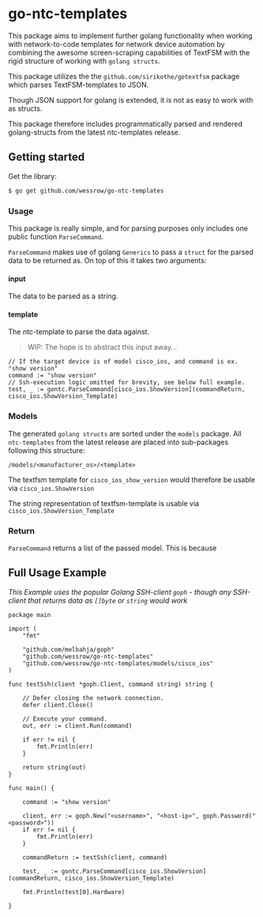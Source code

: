 # go-ntc-templates

This package aims to implement further golang functionality when working with network-to-code templates for network device automation by combining the awesome screen-scraping capabilities of TextFSM with the rigid structure of working with `golang structs`.

This package utilizes the the `github.com/sirikothe/gotextfsm` package which parses TextFSM-templates to JSON.

Though JSON support for golang is extended, it is not as easy to work with as structs.

This package therefore includes programmatically parsed and rendered golang-structs from the latest ntc-templates release.

## Getting started

Get the library:

```bash
$ go get github.com/wessrow/go-ntc-templates
```

### Usage

This package is really simple, and for parsing purposes only includes one public function `ParseCommand`.

`ParseCommand` makes use of golang `Generics` to pass a `struct` for the parsed data to be returned as. On top of this it takes two arguments:

#### input

The data to be parsed as a string.

#### template

The ntc-template to parse the data against.

> WIP: The hope is to abstract this input away...

```golang
// If the target device is of model cisco_ios, and command is ex. "show version"
command := "show version"
// Ssh-execution logic omitted for brevity, see below full example.
test, _ := gontc.ParseCommand[cisco_ios.ShowVersion](commandReturn, cisco_ios.ShowVersion_Template)
```

### Models

The generated `golang structs` are sorted under the `models` package. All `ntc-templates` from the latest release are placed into sub-packages following this structure:

`/models/<manufacturer_os>/<template>`

The textfsm template for `cisco_ios_show_version` would therefore be usable via `cisco_ios.ShowVersion`

The string representation of textfsm-template is usable via `cisco_ios.ShowVersion_Template`

### Return

`ParseCommand` returns a list of the passed model. This is because

## Full Usage Example

_This Example uses the popular Golang SSH-client `goph` - though any SSH-client that returns data as `[]byte` or `string` would work_

```golang
package main

import (
	"fmt"

	"github.com/melbahja/goph"
	"github.com/wessrow/go-ntc-templates"
	"github.com/wessrow/go-ntc-templates/models/cisco_ios"
)

func testSsh(client *goph.Client, command string) string {

	// Defer closing the network connection.
	defer client.Close()

	// Execute your command.
	out, err := client.Run(command)

	if err != nil {
		fmt.Println(err)
	}

	return string(out)
}

func main() {

	command := "show version"

	client, err := goph.New("<username>", "<host-ip>", goph.Password("<password>"))
	if err != nil {
		fmt.Println(err)
	}

	commandReturn := testSsh(client, command)

	test, _ := gontc.ParseCommand[cisco_ios.ShowVersion](commandReturn, cisco_ios.ShowVersion_Template)

	fmt.Println(test[0].Hardware)

}
```
